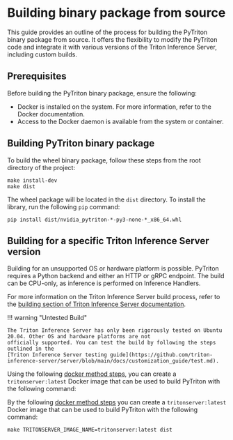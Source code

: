 <!--
Copyright (c) 2023, NVIDIA CORPORATION. All rights reserved.

Licensed under the Apache License, Version 2.0 (the "License");
you may not use this file except in compliance with the License.
You may obtain a copy of the License at

    http://www.apache.org/licenses/LICENSE-2.0

Unless required by applicable law or agreed to in writing, software
distributed under the License is distributed on an "AS IS" BASIS,
WITHOUT WARRANTIES OR CONDITIONS OF ANY KIND, either express or implied.
See the License for the specific language governing permissions and
limitations under the License.
-->

# Building binary package from source

This guide provides an outline of the process for building the PyTriton binary package from source.
It offers the flexibility to modify the PyTriton code and integrate it with various versions
of the Triton Inference Server, including custom builds.

## Prerequisites

Before building the PyTriton binary package, ensure the following:

- Docker is installed on the system. For more information, refer to the Docker documentation.
- Access to the Docker daemon is available from the system or container.

## Building PyTriton binary package

To build the wheel binary package, follow these steps from the root directory of the project:

```shell
make install-dev
make dist
```

The wheel package will be located in the `dist` directory. To install the library, run the following `pip` command:

```shell
pip install dist/nvidia_pytriton-*-py3-none-*_x86_64.whl
```

## Building for a specific Triton Inference Server version

Building for an unsupported OS or hardware platform is possible.
PyTriton requires a Python backend and either an HTTP or gRPC endpoint.
The build can be CPU-only, as inference is performed on Inference Handlers.

For more information on the Triton Inference Server build process, refer to the
[building section of Triton Inference Server documentation](https://github.com/triton-inference-server/server/blob/main/docs/customization_guide/build.md).

!!! warning "Untested Build"

    The Triton Inference Server has only been rigorously tested on Ubuntu 20.04. Other OS and hardware platforms are not
    officially supported. You can test the build by following the steps outlined in the
    [Triton Inference Server testing guide](https://github.com/triton-inference-server/server/blob/main/docs/customization_guide/test.md).

Using the following [docker method steps](https://github.com/triton-inference-server/server/blob/main/docs/customization_guide/build.md#building-with-docker),
you can create a `tritonserver:latest` Docker image that can be used to build PyTriton with the following command:

By the following [docker method steps](https://github.com/triton-inference-server/server/blob/main/docs/customization_guide/build.md#building-with-docker)
you can create a `tritonserver:latest` Docker image that can be used to build PyTriton with the following command:

```shell
make TRITONSERVER_IMAGE_NAME=tritonserver:latest dist
```